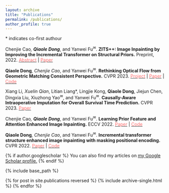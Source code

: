 ```yaml
---
layout: archive
title: "Publications"
permalink: /publications/
author_profile: true
---
```


<a>*</a> indicates co-first authour

Chenjie Cao<a>*</a>, <b>Qiaole Dong<a>*</a></b>, and Yanwei Fu<sup><a title='Corresponding author'>✉</a></sup>. 
<b>ZITS++: Image Inpainting by Improving the Incremental Transformer on Structural Priors.</b> Preprint, 2022.
[<span class="underline-on-hover" style="color:#FF6F6F">Abstract</span>](../publication/ZITS++)
\| [<span class="underline-on-hover" style="color:#FF6F6F">Paper</span>](https://arxiv.org/abs/2210.05950)

<b>Qiaole Dong<a>*</a></b>, Chenjie Cao<a>*</a>, and Yanwei Fu<sup><a title='Corresponding author'>✉</a></sup>. 
<b>Rethinking Optical Flow from Geometric Matching Consistent Perspective.</b> CVPR 2023.
[<span class="underline-on-hover" style="color:#FF6F6F">Project</span>](https://dqiaole.github.io/MatchFlow/)
\| [<span class="underline-on-hover" style="color:#FF6F6F">Paper</span>](https://arxiv.org/abs/2303.08384)
\| [<span class="underline-on-hover" style="color:#FF6F6F">Code</span>](https://github.com/DQiaole/MatchFlow)

Xiang Li<a>*</a>, Xuelin Qian<a>*</a>, Litian Liang<a>*</a>, Lingjie Kong, <b>Qiaole Dong</b>, Jiejun Chen, Dingxia Liu, 
Xiuzhong Yao<sup><a title='Corresponding author'>✉</a></sup>, and Yanwei Fu<sup><a title='Corresponding author'>✉</a></sup>. 
<b>Causally-Aware Intraoperative Imputation for Overall Survival Time Prediction.</b> CVPR 2023.
[<span class="underline-on-hover" style="color:#FF6F6F">Paper</span>](https://openaccess.thecvf.com/content/CVPR2023/papers/Li_Causally-Aware_Intraoperative_Imputation_for_Overall_Survival_Time_Prediction_CVPR_2023_paper.pdf)


Chenjie Cao<a>*</a>, <b>Qiaole Dong<a>*</a></b>, and Yanwei Fu<sup><a title='Corresponding author'>✉</a></sup>. 
<b>Learning Prior Feature and Attention Enhanced Image Inpainting.</b> ECCV 2022.
[<span class="underline-on-hover" style="color:#FF6F6F">Paper</span>](https://arxiv.org/pdf/2208.01837.pdf)
\| [<span class="underline-on-hover" style="color:#FF6F6F">Code</span>](https://github.com/ewrfcas/MAE-FAR)

<b>Qiaole Dong<a>*</a></b>, Chenjie Cao<a>*</a>, and Yanwei Fu<sup><a title='Corresponding author'>✉</a></sup>. 
<b>Incremental transformer structure enhanced image inpainting with masking positional encoding.</b> CVPR 2022.
[<span class="underline-on-hover" style="color:#FF6F6F">Paper</span>](https://openaccess.thecvf.com/content/CVPR2022/papers/Dong_Incremental_Transformer_Structure_Enhanced_Image_Inpainting_With_Masking_Positional_Encoding_CVPR_2022_paper.pdf)
\| [<span class="underline-on-hover" style="color:#FF6F6F">Code</span>](https://github.com/DQiaole/ZITS_inpainting)

{% if author.googlescholar %}
  You can also find my articles on <u><a href="{{author.googlescholar}}">my Google Scholar profile</a>.</u>
{% endif %}

{% include base_path %}

{% for post in site.publications reversed %}
  {% include archive-single.html %}
{% endfor %}
